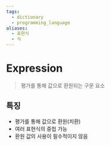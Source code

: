 ```yaml
---
tags:
  - dictionary
  - programming_language
aliases:
  - 표현식
  - 식
---
```

# Expression
> 평가를 통해 값으로 환원되는 구문 요소
## 특징
- 평가를 통해 값으로 환원(치환)
- 여러 표현식의 중첩 가능
- 환원 값의 사용이 필수적이지 않음